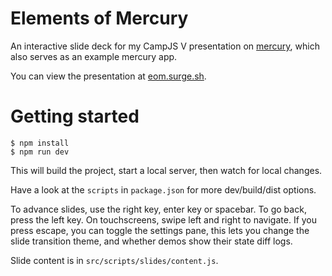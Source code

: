 # Elements of Mercury

An interactive slide deck for my CampJS V presentation on [mercury](https://github.com/Raynos/mercury), which also serves as an example mercury app.

You can view the presentation at [eom.surge.sh](http://eom.surge.sh).

# Getting started

    $ npm install
    $ npm run dev

This will build the project, start a local server, then watch for local changes.

Have a look at the `scripts` in `package.json` for more dev/build/dist options.

To advance slides, use the right key, enter key or spacebar. To go back, press the left key. On touchscreens, swipe left and right to navigate. If you press escape, you can toggle the settings pane, this lets you change the slide transition theme, and whether demos show their state diff logs.

Slide content is in `src/scripts/slides/content.js`.
